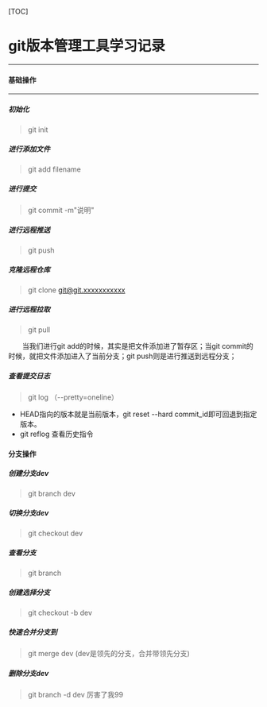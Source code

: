 [TOC]

# git版本管理工具学习记录  

---
#### 基础操作  
---
##### 初始化  
>git init  

##### 进行添加文件  
> git add filename  

##### 进行提交  
>git commit -m"说明"  

##### 进行远程推送  
>git push

##### 克隆远程仓库  
>git clone git@git.xxxxxxxxxxx  

##### 进行远程拉取
>git pull

&emsp;&emsp;当我们进行git add的时候，其实是把文件添加进了暂存区；当git commit的时候，就把文件添加进入了当前分支；git push则是进行推送到远程分支；  

##### 查看提交日志  
>git log  （--pretty=oneline）

- HEAD指向的版本就是当前版本，git reset --hard commit_id即可回退到指定版本。
- git reflog 查看历史指令

#### 分支操作
##### 创建分支dev  
>git branch dev  

##### 切换分支dev  
>git checkout dev

##### 查看分支  
>git branch 

##### 创建选择分支  
>git checkout -b dev

##### 快速合并分支到
>git  merge dev (dev是领先的分支，合并带领先分支)

##### 删除分支dev
>git branch -d dev
厉害了我99

